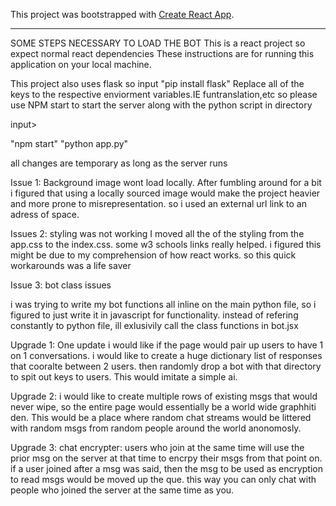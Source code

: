 This project was bootstrapped with [Create React App](https://github.com/facebook/create-react-app).

---

SOME STEPS NECESSARY TO LOAD THE BOT
This is a react project so expect normal react dependencies
These instructions are for running this application on your local machine.

This project also uses flask so input "pip install flask"
Replace all of the keys to the respective enviorment variables.IE funtranslation,etc
so please use NPM start to start the server along with the python script in directory

input>

"npm start"
"python app.py"

all changes are temporary as long as the server runs



Issue 1: Background image wont load locally.
 After fumbling around for a bit i figured that using a locally sourced image would make the project heavier and more prone to misrepresentation. so i used an external url link to an adress of space.

Issues 2: styling was not working
I moved all the of the styling from the app.css to the index.css. some w3 schools links really helped. i figured this might be due to my comprehension of how react works. so this quick workarounds was a life saver

Issue 3: bot class issues 

i was trying to write my bot functions all inline on the main python file, so i figured to just write it in javascript for functionality. instead of refering constantly to python file, ill exlusivily call the class functions in bot.jsx

Upgrade 1: One update i would like if the page would pair up users to have 1 on 1 conversations. i would like to create a huge dictionary list of responses that cooralte between 2 users. then randomly drop a bot with that directory to spit out keys to users. This would imitate a simple ai.

Upgrade 2: i would like to create multiple rows of existing msgs that would never wipe, so the entire page would essentially be a world wide graphhiti den. This would be a place where random chat streams would be littered with random msgs from random people around the world anonomosly.

Upgrade 3: chat encrypter: users who join at the same time will use the prior msg on the server at that time to encrpy their msgs from that point on. if a user joined after a msg was said, then the msg to be used as encryption to read msgs would be moved up the que. this way you can only chat with people who joined the server at the same time as you.
